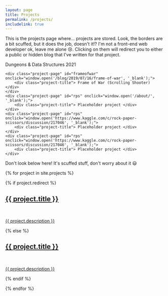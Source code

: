 ```yaml
---
layout: page
title: Projects
permalink: /projects/
includelink: true
---
```

This is the projects page where... projects are stored. Look, the borders are a bit scuffed, but it does the job, doesn't it!? I'm not a front-end web developer ok, leave me alone 😢.
Clicking on them will redirect you to either a public or hidden blog that I've written for that project.

<div class='project-items'>
    <div class="project-page" id="coderone" onclick="window.open('/blog/2021/05/03/first-hackathon', '_blank');">
        <div class="project-title"> Dungeons & Data Structures 2021 </div>
    </div>

    <div class="project-page" id="frameofwar" onclick="window.open('/blog/2019/07/16/frame-of-war', '_blank');">
        <div class="project-title"> Frame of War (Scrolling Shooter) </div>
    </div>
    <div class="project-page" id="rps" onclick="window.open('/about/', '_blank');">
        <div class="project-title"> Placeholder project </div>
    </div>
    <div class="project-page" id="rps" onclick="window.open('https://www.kaggle.com/c/rock-paper-scissors/discussion/217046', '_blank');">
        <div class="project-title"> Placeholder project </div>
    </div>
    <div class="project-page" id="rps" onclick="window.open('https://www.kaggle.com/c/rock-paper-scissors/discussion/217046', '_blank');">
        <div class="project-title"> Placeholder project </div>
    </div>

</div>

Don't look below here! It's scuffed stuff, don't worry about it 😃

<div class='project-items'>
	<div class="gallery">
{% for project in site.projects %}

{% if project.redirect %}
<div class="projectTile">
		<a href="{{ project.redirect }}" class='cover-post' {% if includeimages %} id ="{{ project.imageid }}" {%endif%} target="_blank">
		<span>
			<h2>{{ project.title }}</h2>
			<br/>
			<p>{{ project.description }}</p>
		</span>
		</a>
</div>

{% else %}

<div class="projectTile"  {% if project.includeimages %} id ="{{ project.imageid }}" {%endif%}> 
		<a href="{{ project.url | prepend: site.baseurl}}" >
		<span>
			<h2>{{ project.title }}</h2>
			<br/>
			<p>{{ project.description }}</p>
		</span>
		</a>
</div>

{% endif %}

{% endfor %}
</div>
</div>



<!-- DO THIS https://github.com/jitinnair1/gradfolio/blob/master/_pages/projects.md -->